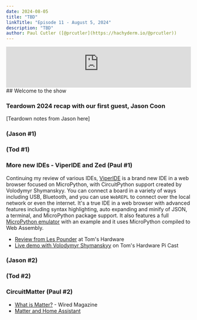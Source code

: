 ```yaml
---
date: 2024-08-05
title: "TBD"
linkTitle: "Episode 11 - August 5, 2024"
description: "TBD"
author: Paul Cutler ([@prcutler](https://hachyderm.io/@prcutler))
---
```


<iframe width="100%" height="112" frameborder="0" scrolling="no" style="width: 100%; height: 112px;  overflow: hidden;" src="https://www.circuitpythonshow.com/@thebootloader/episodes/four-topics-and-an-interview/embed/dark"></iframe>
## Welcome to the show

### Teardown 2024 recap with our first guest, Jason Coon

[Teardown notes from Jason here]

### (Jason #1)



### (Tod #1)



### More new IDEs - ViperIDE and Zed (Paul #1)

Continuing my review of various IDEs, [ViperIDE](https://viper-ide.org/) is a brand new IDE in a web browser focused on MicroPython, with CircuitPython support created by Volodymyr Shymanskyy.  You can connect a board in a variety of ways including USB, Bluetooth, and you can use `WebREPL` to connect over the local network or even the internet.  It's a true IDE in a web browser with advanced features including syntax highlighting, auto expanding and minify of JSON, a terminal, and MicroPython package support.  It also features a full [MicroPython emulator](https://viper-ide.org/?vm=1) with an example and it uses MicroPython compiled to Web Assembly.
* [Review from Les Pounder](https://www.tomshardware.com/raspberry-pi/raspberry-pi-pico/how-to-write-code-for-your-raspberry-pi-pico-in-your-web-browser-with-viperide) at Tom's Hardware
* [Live demo with Volodymyr Shymanskyy](https://www.tomshardware.com/raspberry-pi/raspberry-pi-pico/how-to-write-code-for-your-raspberry-pi-pico-in-your-web-browser-with-viperide) on Tom's Hardware Pi Cast


### (Jason #2)



### (Tod #2)



### CircuitMatter (Paul #2)

* [What is Matter?](https://www.wired.com/story/what-is-matter/) - Wired Magazine
* [Matter and Home Assistant](https://www.home-assistant.io/blog/2024/01/25/matter-livestream-blog/)